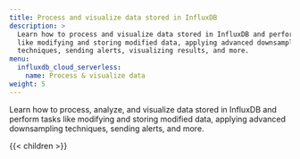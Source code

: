 ```yaml
---
title: Process and visualize data stored in InfluxDB
description: >
  Learn how to process and visualize data stored in InfluxDB and perform tasks
  like modifying and storing modified data, applying advanced downsampling
  techniques, sending alerts, visualizing results, and more.
menu:
  influxdb_cloud_serverless:
    name: Process & visualize data
weight: 5
---
```


Learn how to process, analyze, and visualize data stored in InfluxDB and perform
tasks like modifying and storing modified data, applying advanced downsampling
techniques, sending alerts, and more.

{{< children >}}
